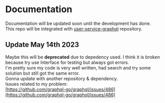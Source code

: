 # Documentation
Documentation will be updated soon until the development has done.\
This repo will be integrated with [user-service-graphql](https://github.com/vincen320/user-service-graphql) repository.

## Update May 14th 2023
Maybe this will be **deprecated** due to depedency used. I think it is broken because try use Interface for testing but always got errors.\
I'm pretty sure my code is very well written, had search and try some solution but still got the same error.\
Gonna update with another repository & dependency.\
Issues related to my problem:\
[https://github.com/graphql-go/graphql/issues/486](https://github.com/graphql-go/graphql/issues/486)